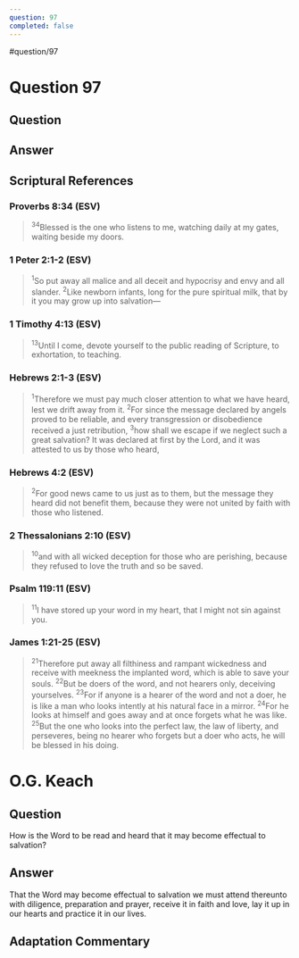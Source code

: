 ```yaml
---
question: 97
completed: false
---
```

#question/97
# Question 97

## Question


## Answer


## Scriptural References
### Proverbs 8:34 (ESV)
> <sup>34</sup>Blessed is the one who listens to me, watching daily at my gates, waiting beside my doors.

### 1 Peter 2:1-2 (ESV)
> <sup>1</sup>So put away all malice and all deceit and hypocrisy and envy and all slander.
> <sup>2</sup>Like newborn infants, long for the pure spiritual milk, that by it you may grow up into salvation—

### 1 Timothy 4:13 (ESV)
> <sup>13</sup>Until I come, devote yourself to the public reading of Scripture, to exhortation, to teaching.

### Hebrews 2:1-3 (ESV)
> <sup>1</sup>Therefore we must pay much closer attention to what we have heard, lest we drift away from it.
> <sup>2</sup>For since the message declared by angels proved to be reliable, and every transgression or disobedience received a just retribution,
> <sup>3</sup>how shall we escape if we neglect such a great salvation? It was declared at first by the Lord, and it was attested to us by those who heard,

### Hebrews 4:2 (ESV)
> <sup>2</sup>For good news came to us just as to them, but the message they heard did not benefit them, because they were not united by faith with those who listened.

### 2 Thessalonians 2:10 (ESV)
> <sup>10</sup>and with all wicked deception for those who are perishing, because they refused to love the truth and so be saved.

### Psalm 119:11 (ESV)
> <sup>11</sup>I have stored up your word in my heart, that I might not sin against you.

### James 1:21-25 (ESV)
> <sup>21</sup>Therefore put away all filthiness and rampant wickedness and receive with meekness the implanted word, which is able to save your souls.
> <sup>22</sup>But be doers of the word, and not hearers only, deceiving yourselves.
> <sup>23</sup>For if anyone is a hearer of the word and not a doer, he is like a man who looks intently at his natural face in a mirror.
> <sup>24</sup>For he looks at himself and goes away and at once forgets what he was like.
> <sup>25</sup>But the one who looks into the perfect law, the law of liberty, and perseveres, being no hearer who forgets but a doer who acts, he will be blessed in his doing.

# O.G. Keach
## Question
How is the Word to be read and heard that it may become effectual to salvation?

## Answer
That the Word may become effectual to salvation we must attend thereunto with diligence, preparation and prayer, receive it in faith and love, lay it up in our hearts and practice it in our lives.

## Adaptation Commentary
